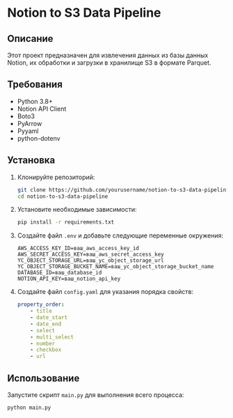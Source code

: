 # Notion to S3 Data Pipeline

## Описание
Этот проект предназначен для извлечения данных из базы данных Notion, их обработки и загрузки в хранилище S3 в формате Parquet. 

## Требования
- Python 3.8+
- Notion API Client
- Boto3
- PyArrow
- Pyyaml
- python-dotenv

## Установка

1. Клонируйте репозиторий:
    ```bash
    git clone https://github.com/yourusername/notion-to-s3-data-pipeline.git
    cd notion-to-s3-data-pipeline
    ```

2. Установите необходимые зависимости:
    ```bash
    pip install -r requirements.txt
    ```

3. Создайте файл `.env` и добавьте следующие переменные окружения:
    ```
    AWS_ACCESS_KEY_ID=ваш_aws_access_key_id
    AWS_SECRET_ACCESS_KEY=ваш_aws_secret_access_key
    YC_OBJECT_STORAGE_URL=ваш_yc_object_storage_url
    YC_OBJECT_STORAGE_BUCKET_NAME=ваш_yc_object_storage_bucket_name
    DATABASE_ID=ваш_database_id
    NOTION_API_KEY=ваш_notion_api_key
    ```

4. Создайте файл `config.yaml` для указания порядка свойств:
    ```yaml
    property_order:
        - title
        - date_start
        - date_end
        - select
        - multi_select
        - number
        - checkbox
        - url
    ```

## Использование
Запустите скрипт `main.py` для выполнения всего процесса:
```bash
python main.py